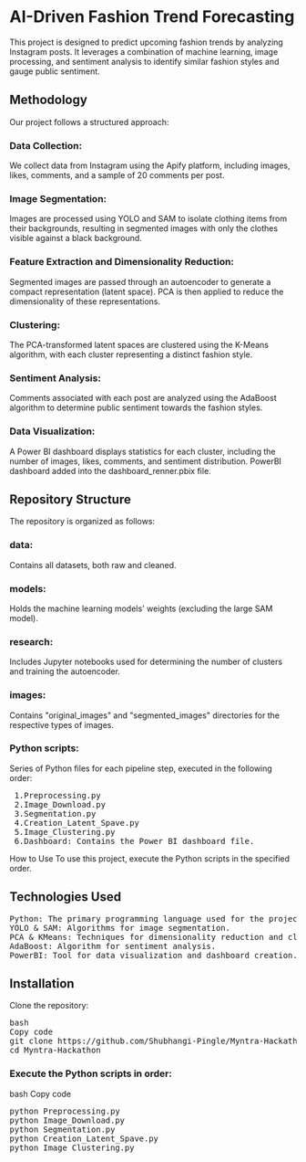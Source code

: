 <h1>AI-Driven Fashion Trend Forecasting</h1>

This project is designed to predict upcoming fashion trends by analyzing Instagram posts. It leverages a combination of machine learning, image processing, and sentiment analysis to identify similar fashion styles and gauge public sentiment.

<h2>Methodology</h2>
Our project follows a structured approach:

<h3>Data Collection:</h3> We collect data from Instagram using the Apify platform, including images, likes, comments, and a sample of 20 comments per post.

<h3>Image Segmentation:</h3> Images are processed using YOLO and SAM to isolate clothing items from their backgrounds, resulting in segmented images with only the clothes visible against a black background.

<h3>Feature Extraction and Dimensionality Reduction:</h3> Segmented images are passed through an autoencoder to generate a compact representation (latent space). PCA is then applied to reduce the dimensionality of these representations.

<h3>Clustering:</h3>The PCA-transformed latent spaces are clustered using the K-Means algorithm, with each cluster representing a distinct fashion style.

<h3>Sentiment Analysis:</h3> Comments associated with each post are analyzed using the AdaBoost algorithm to determine public sentiment towards the fashion styles.

<h3>Data Visualization:</h3> A Power BI dashboard displays statistics for each cluster, including the number of images, likes, comments, and sentiment distribution.
PowerBI dashboard added into the dashboard_renner.pbix file.

<h2>Repository Structure</h2>
The repository is organized as follows:

<h3>data:</h3> Contains all datasets, both raw and cleaned.
<h3>models:</h3> Holds the machine learning models' weights (excluding the large SAM model).
<h3>research:</h3> Includes Jupyter notebooks used for determining the number of clusters and training the autoencoder.
<h3>images:</h3> Contains "original_images" and "segmented_images" directories for the respective types of images.
<h3>Python scripts:</h3> Series of Python files for each pipeline step, executed in the following order:
<pre>
 1.Preprocessing.py
 2.Image_Download.py
 3.Segmentation.py
 4.Creation_Latent_Spave.py
 5.Image_Clustering.py
 6.Dashboard: Contains the Power BI dashboard file.
</pre>
How to Use
To use this project, execute the Python scripts in the specified order.

<h2>Technologies Used</h2>
<pre>
Python: The primary programming language used for the project.
YOLO & SAM: Algorithms for image segmentation.
PCA & KMeans: Techniques for dimensionality reduction and clustering.
AdaBoost: Algorithm for sentiment analysis.
PowerBI: Tool for data visualization and dashboard creation.
</pre>

<h2>Installation</h2>
Clone the repository:
<pre>
bash
Copy code
git clone https://github.com/Shubhangi-Pingle/Myntra-Hackathon.git
cd Myntra-Hackathon
</pre>

<h3>Execute the Python scripts in order:</h3>

bash
Copy code
<pre>
python Preprocessing.py
python Image_Download.py
python Segmentation.py
python Creation_Latent_Spave.py
python Image_Clustering.py
</pre>
